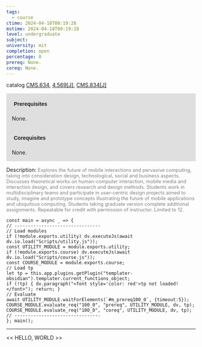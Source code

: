```yaml
---
tags:
  - course
ctime: 2024-04-18T00:19:28
mstime: 2024-04-18T00:19:28
level: undergraduate
subject: 
university: mit
completion: open
percentage: 0
prereq: None.
coreq: None.
---
```


catalog [CMS.634](http://student.mit.edu/catalog/mCMSa.html#CMS.634), [4.569[J]](http://student.mit.edu/catalog/m4e.html#4.569), [CMS.834[J]](http://student.mit.edu/catalog/mCMSa.html#CMS.834)

<span style="display: block; padding: 15px; background-color: rgb(100, 100, 100, 0.2);"><font id="m_prereq100_0" style="display: block; font-family: Arial, sans-serif; font-weight: bold; padding: 5px">Prerequisites</font><br><span id="prereq100_0">None.</span></span>
<span style="display: block; padding: 15px; background-color: rgb(100, 100, 100, 0.2);"><font id="m_coreq100_0" style="display: block; font-family: Arial, sans-serif; font-weight: bold; padding: 5px">Corequisites</font><br><span id="coreq100_0">None.</span></span>

<font style="">Description:</font>
<font style="color: grey; font-size: 0.8rem;">Explores the future of mobile interactions and pervasive computing, taking into consideration design, technological, social and business aspects. Discusses theoretical works on human-computer interaction, mobile media and interaction design, and covers research and design methods. Students work in multidisciplinary teams and participate in user-centric design projects aimed to study, imagine and prototype concepts illustrating the future of mobile applications and ubiquitous computing. Students taking graduate version complete additional assignments. Repeatable for credit with permission of instructor. Limited to 12.</font>

```dataviewjs
const main = async _ => {
// --------------------------------
// Load modules
if (!module.exports.utility) dv.executeJs(await dv.io.load("Scripts/utility.js"));
const UTILITY_MODULE = module.exports.utility;
if (!module.exports.course) dv.executeJs(await dv.io.load("Scripts/course.js"));
const COURSE_MODULE = module.exports.course;
// Load tp
let tp = this.app.plugins.getPlugin("templater-obsidian").templater.current_functions_object;
if (!tp) { dv.paragraph("<font style='color: red'>tp not loaded!</font>"); return; }
// Evaluate
await UTILITY_MODULE.waitForElements(`#m_prereq100_0`, {timeout:5});
COURSE_MODULE.evaluate_req("100_0", "prereq", UTILITY_MODULE, dv, tp);
COURSE_MODULE.evaluate_req("100_0", "coreq", UTILITY_MODULE, dv, tp);
// --------------------------------
}; main();
```

---

<< HELLO, WORLD >>

